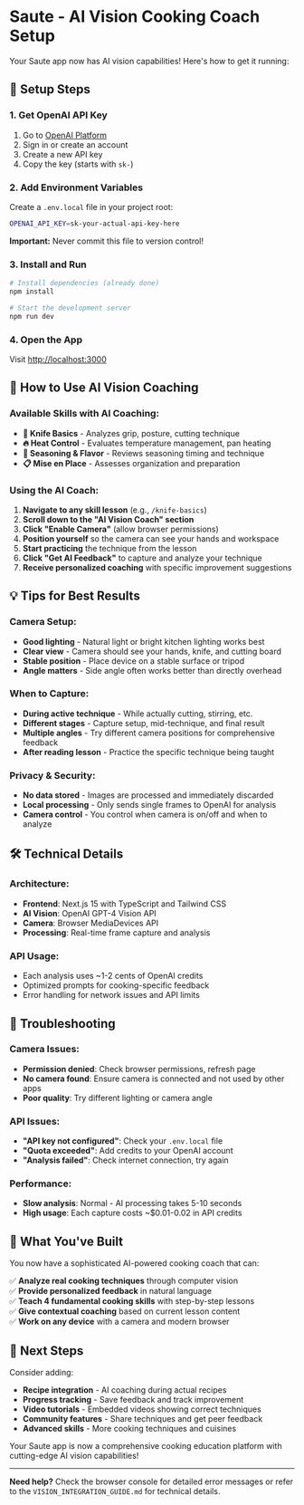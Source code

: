 # Saute - AI Vision Cooking Coach Setup

Your Saute app now has AI vision capabilities! Here's how to get it running:

## 🔧 Setup Steps

### 1. Get OpenAI API Key
1. Go to [OpenAI Platform](https://platform.openai.com/api-keys)
2. Sign in or create an account
3. Create a new API key
4. Copy the key (starts with `sk-`)

### 2. Add Environment Variables
Create a `.env.local` file in your project root:

```bash
OPENAI_API_KEY=sk-your-actual-api-key-here
```

**Important:** Never commit this file to version control!

### 3. Install and Run
```bash
# Install dependencies (already done)
npm install

# Start the development server
npm run dev
```

### 4. Open the App
Visit [http://localhost:3000](http://localhost:3000)

## 🎯 How to Use AI Vision Coaching

### Available Skills with AI Coaching:
- **🔪 Knife Basics** - Analyzes grip, posture, cutting technique
- **🔥 Heat Control** - Evaluates temperature management, pan heating
- **🌿 Seasoning & Flavor** - Reviews seasoning timing and technique  
- **📋 Mise en Place** - Assesses organization and preparation

### Using the AI Coach:

1. **Navigate to any skill lesson** (e.g., `/knife-basics`)
2. **Scroll down to the "AI Vision Coach" section**
3. **Click "Enable Camera"** (allow browser permissions)
4. **Position yourself** so the camera can see your hands and workspace
5. **Start practicing** the technique from the lesson
6. **Click "Get AI Feedback"** to capture and analyze your technique
7. **Receive personalized coaching** with specific improvement suggestions

## 💡 Tips for Best Results

### Camera Setup:
- **Good lighting** - Natural light or bright kitchen lighting works best
- **Clear view** - Camera should see your hands, knife, and cutting board
- **Stable position** - Place device on a stable surface or tripod
- **Angle matters** - Side angle often works better than directly overhead

### When to Capture:
- **During active technique** - While actually cutting, stirring, etc.
- **Different stages** - Capture setup, mid-technique, and final result
- **Multiple angles** - Try different camera positions for comprehensive feedback
- **After reading lesson** - Practice the specific technique being taught

### Privacy & Security:
- **No data stored** - Images are processed and immediately discarded
- **Local processing** - Only sends single frames to OpenAI for analysis
- **Camera control** - You control when camera is on/off and when to analyze

## 🛠 Technical Details

### Architecture:
- **Frontend**: Next.js 15 with TypeScript and Tailwind CSS
- **AI Vision**: OpenAI GPT-4 Vision API
- **Camera**: Browser MediaDevices API
- **Processing**: Real-time frame capture and analysis

### API Usage:
- Each analysis uses ~1-2 cents of OpenAI credits
- Optimized prompts for cooking-specific feedback
- Error handling for network issues and API limits

## 🚨 Troubleshooting

### Camera Issues:
- **Permission denied**: Check browser permissions, refresh page
- **No camera found**: Ensure camera is connected and not used by other apps
- **Poor quality**: Try different lighting or camera angle

### API Issues:
- **"API key not configured"**: Check your `.env.local` file
- **"Quota exceeded"**: Add credits to your OpenAI account
- **"Analysis failed"**: Check internet connection, try again

### Performance:
- **Slow analysis**: Normal - AI processing takes 5-10 seconds
- **High usage**: Each capture costs ~$0.01-0.02 in API credits

## 🎉 What You've Built

You now have a sophisticated AI-powered cooking coach that can:

✅ **Analyze real cooking techniques** through computer vision  
✅ **Provide personalized feedback** in natural language  
✅ **Teach 4 fundamental cooking skills** with step-by-step lessons  
✅ **Give contextual coaching** based on current lesson content  
✅ **Work on any device** with a camera and modern browser  

## 🚀 Next Steps

Consider adding:
- **Recipe integration** - AI coaching during actual recipes
- **Progress tracking** - Save feedback and track improvement
- **Video tutorials** - Embedded videos showing correct techniques  
- **Community features** - Share techniques and get peer feedback
- **Advanced skills** - More cooking techniques and cuisines

Your Saute app is now a comprehensive cooking education platform with cutting-edge AI vision capabilities!

---

**Need help?** Check the browser console for detailed error messages or refer to the `VISION_INTEGRATION_GUIDE.md` for technical details.

